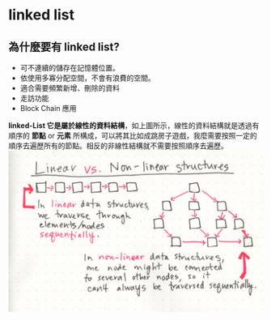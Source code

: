 # linked list
## 為什麼要有 linked list?
* 可不連續的儲存在記憶體位置。
* 依使用多寡分配空間，不會有浪費的空間。
* 適合需要頻繁新增、刪除的資料
* 走訪功能
* Block Chain 應用

**linked-List 它是屬於線性的資料結構**，如上圖所示，線性的資料結構就是透過有順序的 **節點** or **元素** 所構成，可以將其比如成跳房子遊戲，我麼需要按照一定的順序去遍歷所有的節點。相反的非線性結構就不需要按照順序去遍歷。
![](/classnote/img-for-readme/linkedlist.jpeg)
